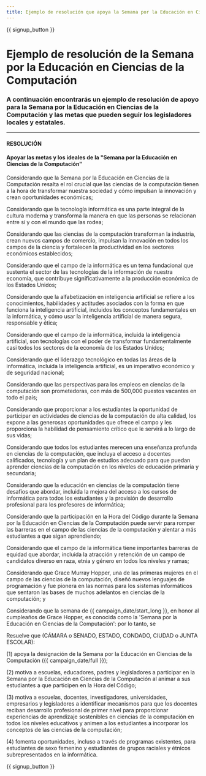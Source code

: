 ```yaml
---
title: Ejemplo de resolución que apoya la Semana por la Educación en Ciencias de Computación y la Hora del Código
---
```


{{ signup_button }}

# Ejemplo de resolución de la Semana por la Educación en Ciencias de la Computación

### A continuación encontrarás un ejemplo de resolución de apoyo para la Semana por la Educación en Ciencias de la Computación y las metas que pueden seguir los legisladores locales y estatales.

* * *

#### **RESOLUCIÓN**  


#### Apoyar las metas y los ideales de la "Semana por la Educación en Ciencias de la Computación"

Considerando que la Semana por la Educación en Ciencias de la Computación resalta el rol crucial que las ciencias de la computación tienen a la hora de transformar nuestra sociedad y cómo impulsan la innovación y crean oportunidades económicas;

Considerando que la tecnología informática es una parte integral de la cultura moderna y transforma la manera en que las personas se relacionan entre sí y con el mundo que las rodea;

Considerando que las ciencias de la computación transforman la industria, crean nuevos campos de comercio, impulsan la innovación en todos los campos de la ciencia y fortalecen la productividad en los sectores económicos establecidos;

Considerando que el campo de la informática es un tema fundacional que sustenta el sector de las tecnologías de la información de nuestra economía, que contribuye significativamente a la producción económica de los Estados Unidos;

Considerando que la alfabetización en inteligencia artificial se refiere a los conocimientos, habilidades y actitudes asociados con la forma en que funciona la inteligencia artificial, incluidos los conceptos fundamentales en la informática, y cómo usar la inteligencia artificial de manera segura, responsable y ética;

Considerando que el campo de la informática, incluida la inteligencia artificial, son tecnologías con el poder de transformar fundamentalmente casi todos los sectores de la economía de los Estados Unidos;

Considerando que el liderazgo tecnológico en todas las áreas de la informática, incluida la inteligencia artificial, es un imperativo económico y de seguridad nacional;

Considerando que las perspectivas para los empleos en ciencias de la computación son prometedoras, con más de 500,000 puestos vacantes en todo el país;

Considerando que proporcionar a los estudiantes la oportunidad de participar en actividades de ciencias de la computación de alta calidad, los expone a las generosas oportunidades que ofrece el campo y les proporciona la habilidad de pensamiento crítico que le servirá a lo largo de sus vidas;

Considerando que todos los estudiantes merecen una enseñanza profunda en ciencias de la computación, que incluya el acceso a docentes calificados, tecnología y un plan de estudios adecuado para que puedan aprender ciencias de la computación en los niveles de educación primaria y secundaria;

Considerando que la educación en ciencias de la computación tiene desafíos que abordar, incluida la mejora del acceso a los cursos de informática para todos los estudiantes y la provisión de desarrollo profesional para los profesores de informática;

Considerando que la participación en la Hora del Código durante la Semana por la Educación en Ciencias de la Computación puede servir para romper las barreras en el campo de las ciencias de la computación y alentar a más estudiantes a que sigan aprendiendo;

Considerando que el campo de la informática tiene importantes barreras de equidad que abordar, incluida la atracción y retención de un campo de candidatos diverso en raza, etnia y género en todos los niveles y ramas;

Considerando que Grace Murray Hopper, una de las primeras mujeres en el campo de las ciencias de la computación, diseñó nuevos lenguajes de programación y fue pionera en las normas para los sistemas informáticos que sentaron las bases de muchos adelantos en ciencias de la computación; y

Considerando que la semana de {{ campaign_date/start_long }}, en honor al cumpleaños de Grace Hopper, es conocida como la 'Semana por la Educación en Ciencias de la Computación': por lo tanto, se <br />

Resuelve que (CÁMARA o SENADO, ESTADO, CONDADO, CIUDAD o JUNTA ESCOLAR):

(1) apoya la designación de la Semana por la Educación en Ciencias de la Computación ({{ campaign_date/full }});

(2) motiva a escuelas, educadores, padres y legisladores a participar en la Semana por la Educación en Ciencias de la Computación al animar a sus estudiantes a que participen en la Hora del Código;

(3) motiva a escuelas, docentes, investigadores, universidades, empresarios y legisladores a identificar mecanismos para que los docentes reciban desarrollo profesional de primer nivel para proporcionar experiencias de aprendizaje sostenibles en ciencias de la computación en todos los niveles educativos y animen a los estudiantes a incorporar los conceptos de las ciencias de la computación;

(4) fomenta oportunidades, incluso a través de programas existentes, para estudiantes de sexo femenino y estudiantes de grupos raciales y étnicos subrepresentados en la informática.

{{ signup_button }}